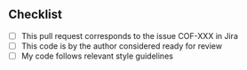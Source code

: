 ## Checklist

- [ ] This pull request corresponds to the issue COF-XXX in Jira
- [ ] This code is by the author considered ready for review
- [ ] My code follows relevant style guidelines
